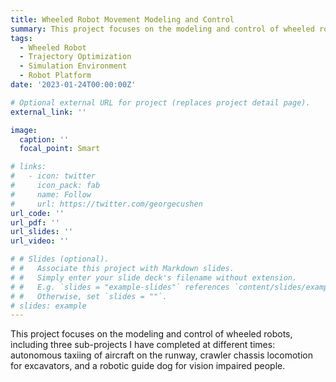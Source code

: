 ```yaml
---
title: Wheeled Robot Movement Modeling and Control
summary: This project focuses on the modeling and control of wheeled robots, including three sub-projects I have completed at different times: autonomous taxiing of aircraft on the runway, crawler chassis locomotion for excavators, and a robotic guide dog for vision impaired people.
tags:
  - Wheeled Robot
  - Trajectory Optimization
  - Simulation Environment
  - Robot Platform
date: '2023-01-24T00:00:00Z'

# Optional external URL for project (replaces project detail page).
external_link: ''

image:
  caption: ''
  focal_point: Smart

# links:
#   - icon: twitter
#     icon_pack: fab
#     name: Follow
#     url: https://twitter.com/georgecushen
url_code: ''
url_pdf: ''
url_slides: ''
url_video: ''

# # Slides (optional).
# #   Associate this project with Markdown slides.
# #   Simply enter your slide deck's filename without extension.
# #   E.g. `slides = "example-slides"` references `content/slides/example-slides.md`.
# #   Otherwise, set `slides = ""`.
# slides: example
---
```


This project focuses on the modeling and control of wheeled robots, including three sub-projects I have completed at different times: autonomous taxiing of aircraft on the runway, crawler chassis locomotion for excavators, and a robotic guide dog for vision impaired people.

